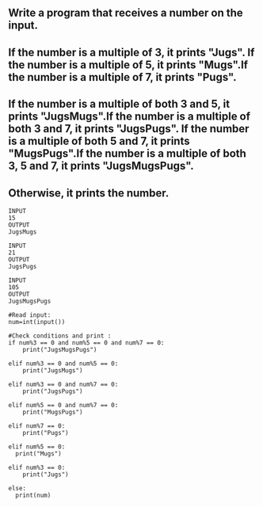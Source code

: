 ## Write a program that receives a number on the input.
## If the number is a multiple of 3, it prints "Jugs". If the number is a multiple of 5, it prints "Mugs".If the number is a multiple of 7, it prints "Pugs".
## If the number is a multiple of both 3 and 5, it prints "JugsMugs".If the number is a multiple of both 3 and 7, it prints "JugsPugs". If the number is a multiple of both 5 and 7, it prints "MugsPugs".If the number is a multiple of both 3, 5 and 7, it prints "JugsMugsPugs".
## Otherwise, it prints the number.

```
INPUT 
15
OUTPUT
JugsMugs

INPUT 
21
OUTPUT
JugsPugs

INPUT 
105
OUTPUT 
JugsMugsPugs

```

```
#Read input:
num=int(input())

#Check conditions and print :
if num%3 == 0 and num%5 == 0 and num%7 == 0:
	print("JugsMugsPugs")

elif num%3 == 0 and num%5 == 0:
	print("JugsMugs")

elif num%3 == 0 and num%7 == 0:
	print("JugsPugs")

elif num%5 == 0 and num%7 == 0:
	print("MugsPugs")

elif num%7 == 0:
	print("Pugs")

elif num%5 == 0:
  print("Mugs")

elif num%3 == 0:
	print("Jugs")

else:
  print(num)
```

